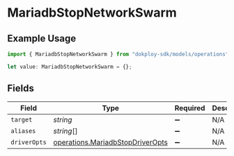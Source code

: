 # MariadbStopNetworkSwarm

## Example Usage

```typescript
import { MariadbStopNetworkSwarm } from "dokploy-sdk/models/operations";

let value: MariadbStopNetworkSwarm = {};
```

## Fields

| Field                                                                                | Type                                                                                 | Required                                                                             | Description                                                                          |
| ------------------------------------------------------------------------------------ | ------------------------------------------------------------------------------------ | ------------------------------------------------------------------------------------ | ------------------------------------------------------------------------------------ |
| `target`                                                                             | *string*                                                                             | :heavy_minus_sign:                                                                   | N/A                                                                                  |
| `aliases`                                                                            | *string*[]                                                                           | :heavy_minus_sign:                                                                   | N/A                                                                                  |
| `driverOpts`                                                                         | [operations.MariadbStopDriverOpts](../../models/operations/mariadbstopdriveropts.md) | :heavy_minus_sign:                                                                   | N/A                                                                                  |